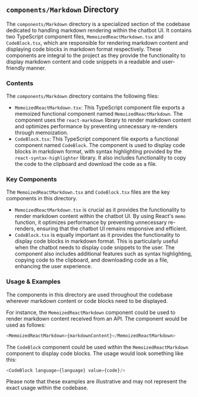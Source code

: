 
## `components/Markdown` Directory

The `components/Markdown` directory is a specialized section of the codebase dedicated to handling markdown rendering within the chatbot UI. It contains two TypeScript component files, `MemoizedReactMarkdown.tsx` and `CodeBlock.tsx`, which are responsible for rendering markdown content and displaying code blocks in markdown format respectively. These components are integral to the project as they provide the functionality to display markdown content and code snippets in a readable and user-friendly manner.

### Contents

The `components/Markdown` directory contains the following files:

- `MemoizedReactMarkdown.tsx`: This TypeScript component file exports a memoized functional component named `MemoizedReactMarkdown`. The component uses the `react-markdown` library to render markdown content and optimizes performance by preventing unnecessary re-renders through memoization.
- `CodeBlock.tsx`: This TypeScript component file exports a functional component named `CodeBlock`. The component is used to display code blocks in markdown format, with syntax highlighting provided by the `react-syntax-highlighter` library. It also includes functionality to copy the code to the clipboard and download the code as a file.

### Key Components

The `MemoizedReactMarkdown.tsx` and `CodeBlock.tsx` files are the key components in this directory. 

- `MemoizedReactMarkdown.tsx` is crucial as it provides the functionality to render markdown content within the chatbot UI. By using React's `memo` function, it optimizes performance by preventing unnecessary re-renders, ensuring that the chatbot UI remains responsive and efficient.
- `CodeBlock.tsx` is equally important as it provides the functionality to display code blocks in markdown format. This is particularly useful when the chatbot needs to display code snippets to the user. The component also includes additional features such as syntax highlighting, copying code to the clipboard, and downloading code as a file, enhancing the user experience.

### Usage & Examples

The components in this directory are used throughout the codebase wherever markdown content or code blocks need to be displayed. 

For instance, the `MemoizedReactMarkdown` component could be used to render markdown content received from an API. The component would be used as follows:

```typescript
<MemoizedReactMarkdown>{markdownContent}</MemoizedReactMarkdown>
```

The `CodeBlock` component could be used within the `MemoizedReactMarkdown` component to display code blocks. The usage would look something like this:

```typescript
<CodeBlock language={language} value={code}/>
```

Please note that these examples are illustrative and may not represent the exact usage within the codebase.
